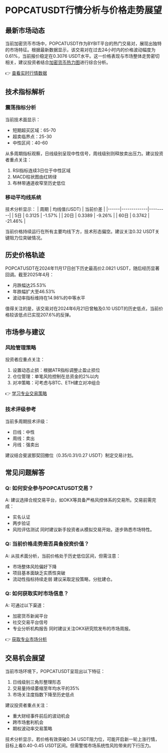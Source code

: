 # POPCATUSDT行情分析与价格走势展望

## 最新市场动态

当前加密货币市场中，POPCATUSDT作为BYBIT平台的热门交易对，展现出独特的市场特征。根据最新数据显示，该交易对在过去24小时内的价格波动幅度为0.61%，当前报价稳定在0.3076 USDT水平。这一价格表现与市场整体走势密切相关，建议投资者结合[加密货币热力图](https://id.tradingview.com/heatmap/crypto/?color=change&dataset=Crypto&group=no_group&size=market_cap_calc)进行综合分析。

👉 [查看实时行情数据](https://bit.ly/okx_welcome)

## 技术指标解析

### 震荡指标分析
当前技术面显示：
- 短期超买区域：65-70
- 超卖临界点：25-30
- 中性区间：40-60

从多周期指标观察，日线级别呈现中性信号，周线级别则释放卖出压力。建议投资者重点关注：
1. RSI指标连续3日位于中性区域
2. MACD柱状图由红转绿
3. 布林带通道收窄至历史低位

### 移动平均线系统
技术分析显示：
| 周期 | 均线值(USDT) | 当前价差 |
|------|-------------|---------|
| 5日  | 0.3125      | -1.57%  |
| 20日 | 0.3389      | -9.26%  |
| 60日 | 0.3742      | -21.46% |

当前价格持续运行在所有主要均线下方，技术形态偏空。建议关注0.32 USDT关键阻力位突破情况。

## 历史价格轨迹

POPCATUSDT在2024年11月17日创下历史最高价2.0821 USDT，随后经历显著回调。截至2025年4月：
- 月跌幅达25.53%
- 年跌幅扩大至46.53%
- 波动率指标维持在14.98%的中等水平

值得关注的是，该交易对在2024年6月21日曾触及0.10 USDT的历史低点，当前价格较该低点已实现207.6%的反弹。

## 市场参与建议

### 风险管理策略
投资者应重点关注：
1. 设置动态止损：根据ATR指标调整止盈止损位
2. 仓位管理：单笔风险控制在总资金的2%以内
3. 对冲策略：可考虑与BTC、ETH建立对冲组合

👉 [学习专业交易策略](https://bit.ly/okx_welcome)

### 技术评级参考
当前多周期技术评级：
- 日线：中性
- 周线：卖出
- 月线：强卖出

建议结合斐波那契回撤位（0.35/0.31/0.27 USDT）制定交易计划。

## 常见问题解答

### Q: 如何安全参与POPCATUSDT交易？
A: 建议选择合规交易平台，如OKX等具备严格风控体系的交易所。交易前需完成：
- 实名认证
- 两步验证
- 风险评估测试
同时建议新手投资者从模拟交易开始，逐步熟悉市场特性。

### Q: 当前价格走势是否具备投资价值？
A: 从技术面分析，当前价格处于历史低位区间，但需注意：
- 市场整体风险偏好下降
- 项目基本面缺乏实质性突破
- 流动性指标持续走弱
建议采取定投策略，分批建仓。

### Q: 如何获取实时市场信息？
A: 可通过以下渠道：
- 加密货币新闻平台
- 社交交易平台信号
- 专业分析机构报告
同时建议关注OKX研究院发布的市场周报。

👉 [获取专业市场分析](https://bit.ly/okx_welcome)

## 交易机会展望

当前市场环境下，POPCATUSDT呈现出以下特征：
1. 日线级别三角形整理形态
2. 交易量持续萎缩至年均水平的35%
3. 市场关注度指数下降至历史低点

建议投资者重点关注：
- 重大财经事件前后的波动机会
- 跨市场套利机会
- 期权波动率交易策略

技术分析显示，若价格有效突破0.34 USDT阻力位，可能开启新一轮上涨行情，目标上看0.40-0.45 USDT区间。但需警惕市场系统性风险带来的下行压力。
